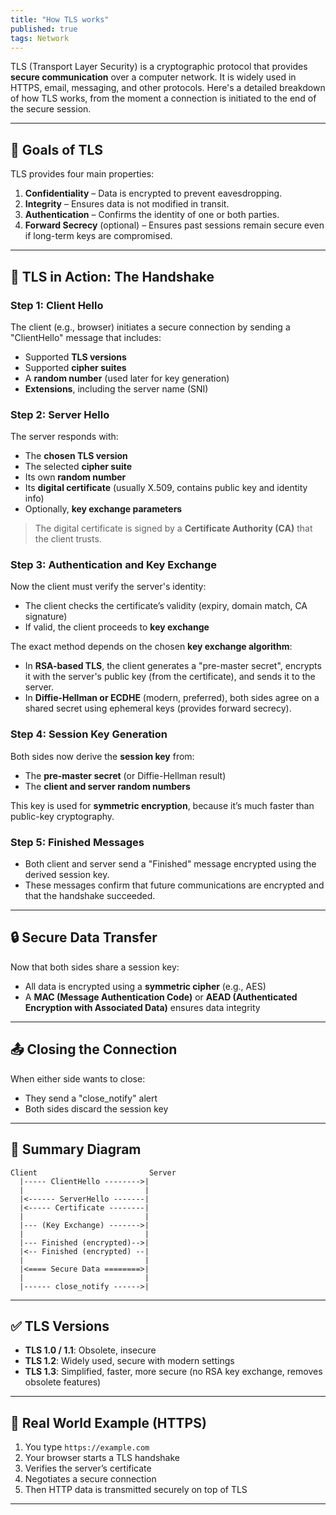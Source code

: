 ```yaml
---
title: "How TLS works"
published: true
tags: Network
---
```


TLS (Transport Layer Security) is a cryptographic protocol that provides **secure communication** over a computer network. It is widely used in HTTPS, email, messaging, and other protocols. Here's a detailed breakdown of how TLS works, from the moment a connection is initiated to the end of the secure session.

---

## 🔐 Goals of TLS

TLS provides four main properties:

1. **Confidentiality** – Data is encrypted to prevent eavesdropping.
2. **Integrity** – Ensures data is not modified in transit.
3. **Authentication** – Confirms the identity of one or both parties.
4. **Forward Secrecy** (optional) – Ensures past sessions remain secure even if long-term keys are compromised.

---

## 🧾 TLS in Action: The Handshake

### Step 1: **Client Hello**

The client (e.g., browser) initiates a secure connection by sending a "ClientHello" message that includes:

- Supported **TLS versions**
- Supported **cipher suites**
- A **random number** (used later for key generation)
- **Extensions**, including the server name (SNI)

### Step 2: **Server Hello**

The server responds with:

- The **chosen TLS version**
- The selected **cipher suite**
- Its own **random number**
- Its **digital certificate** (usually X.509, contains public key and identity info)
- Optionally, **key exchange parameters**

> The digital certificate is signed by a **Certificate Authority (CA)** that the client trusts.

### Step 3: **Authentication and Key Exchange**

Now the client must verify the server's identity:

- The client checks the certificate’s validity (expiry, domain match, CA signature)
- If valid, the client proceeds to **key exchange**

The exact method depends on the chosen **key exchange algorithm**:

- In **RSA-based TLS**, the client generates a "pre-master secret", encrypts it with the server's public key (from the certificate), and sends it to the server.
- In **Diffie-Hellman or ECDHE** (modern, preferred), both sides agree on a shared secret using ephemeral keys (provides forward secrecy).

### Step 4: **Session Key Generation**

Both sides now derive the **session key** from:

- The **pre-master secret** (or Diffie-Hellman result)
- The **client and server random numbers**

This key is used for **symmetric encryption**, because it’s much faster than public-key cryptography.

### Step 5: **Finished Messages**

- Both client and server send a "Finished" message encrypted using the derived session key.
- These messages confirm that future communications are encrypted and that the handshake succeeded.

---

## 🔒 Secure Data Transfer

Now that both sides share a session key:

- All data is encrypted using a **symmetric cipher** (e.g., AES)
- A **MAC (Message Authentication Code)** or **AEAD (Authenticated Encryption with Associated Data)** ensures data integrity

---

## 📤 Closing the Connection

When either side wants to close:

- They send a "close_notify" alert
- Both sides discard the session key

---

## 🧠 Summary Diagram

```
Client                         Server
  |----- ClientHello -------->|
  |                           |
  |<------ ServerHello -------|
  |<----- Certificate --------|
  |                           |
  |--- (Key Exchange) ------->|
  |                           |
  |--- Finished (encrypted)-->|
  |<-- Finished (encrypted) --|
  |                           |
  |<==== Secure Data ========>|
  |                           |
  |------ close_notify ------>|
```

---

## ✅ TLS Versions

- **TLS 1.0 / 1.1**: Obsolete, insecure
- **TLS 1.2**: Widely used, secure with modern settings
- **TLS 1.3**: Simplified, faster, more secure (no RSA key exchange, removes obsolete features)

---

## 📘 Real World Example (HTTPS)

1. You type `https://example.com`
2. Your browser starts a TLS handshake
3. Verifies the server’s certificate
4. Negotiates a secure connection
5. Then HTTP data is transmitted securely on top of TLS

---
